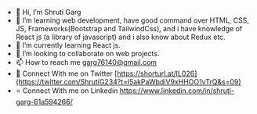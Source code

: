- 👋 Hi, I’m Shruti Garg
- 👀 I’m learning web development, have good command over HTML, CSS, JS, Frameworks(Bootstrap and TailwindCss), and i have knowledge of React js (a library of javascript) and i also know about Redux etc.
- 🌱 I’m currently learning React js.
- 💞️ I’m looking to collaborate on web projects.
- 📫 How to reach me garg76140@gmail.com
- 🌟 Connect With me on Twitter [https://shorturl.at/IL026](https://twitter.com/ShrutiG234?t=l5akPaWbdiV9xHHOO1vTrQ&s=09)
- ⭐ Connect With me on Linkedin https://www.linkedin.com/in/shruti-garg-61a594266/
<!---
Gargshruti19/Gargshruti19 is a ✨ special ✨ repository because its `README.md` (this file) appears on your GitHub profile.
You can click the Preview link to take a look at your changes.
--->
